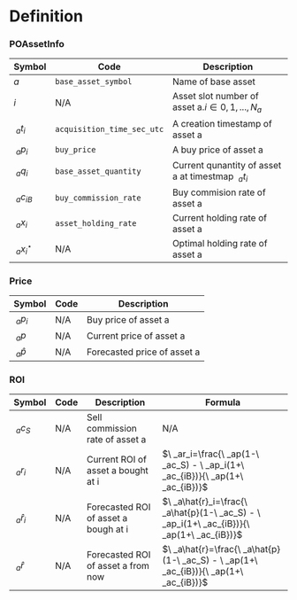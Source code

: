 # Definition

### POAssetInfo

| Symbol          | Code                       | Description                                         |
| --------------- | -------------------------- | --------------------------------------------------- |
| $a$             | `base_asset_symbol`        | Name of base asset                                  |
| $i$             | N/A                        | Asset slot number of asset a.$i \in {0,1,...,N_a}$  |
| $\ _at_i$       | `acquisition_time_sec_utc` | A creation timestamp of asset a                     |
| $\ _ap_i$       | `buy_price`                | A buy price of asset a                              |
| $\ _aq_i$       | `base_asset_quantity`      | Current qunantity of asset a at timestmap $\ _at_i$ |
| $\ _ac_{iB}$    | `buy_commission_rate`      | Buy commision rate of asset a                       |
| $\ _ax_i$       | `asset_holding_rate`       | Current holding rate of asset a                     |
| $\ _ax_i^\star$ | N/A                        | Optimal holding rate of asset a                     |

### Price

| Symbol        | Code | Description                 |
| ------------- | ---- | --------------------------- |
| $\ _ap_i$     | N/A  | Buy price of asset a        |
| $\ _ap$       | N/A  | Current price of asset a    |
| $\ _a\hat{p}$ | N/A  | Forecasted price of asset a |

### ROI

| Symbol          | Code | Description                          | Formula                                                                                    |
| --------------- | ---- | ------------------------------------ | ------------------------------------------------------------------------------------------ |
| $\ _ac_S$       | N/A  | Sell commission rate of asset a      | N/A                                                                                        |
| $\ _ar_i$       | N/A  | Current ROI of asset a bought at i   | $\ _ar_i=\frac{\ _ap(1-\ _ac_S) - \ _ap_i(1+\ _ac_{iB})}{\ _ap(1+\ _ac_{iB})}$             |
| $\ _a\hat{r}_i$ | N/A  | Forecasted ROI of asset a bough at i | $\ _a\hat{r}_i=\frac{\ _a\hat{p}(1-\ _ac_S) - \ _ap_i(1+\ _ac_{iB})}{\ _ap(1+\ _ac_{iB})}$ |
| $\ _a\hat{r}$   | N/A  | Forecasted ROI of asset a from now   | $\ _a\hat{r}=\frac{\ _a\hat{p}(1-\ _ac_S) - \ _ap(1+\ _ac_{iB})}{\ _ap(1+\ _ac_{iB})}$     |
